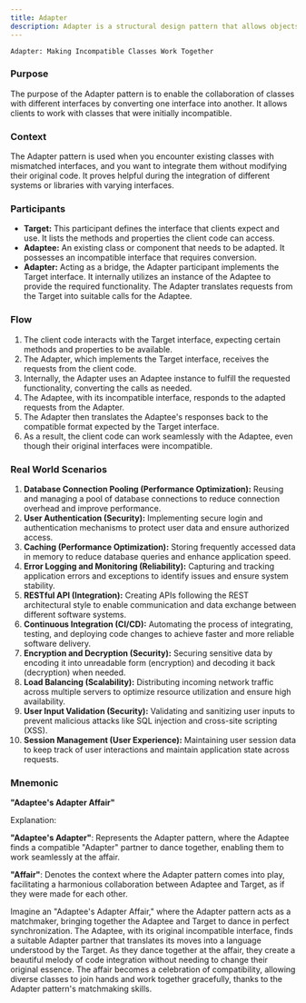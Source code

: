 ```yaml
---
title: Adapter
description: Adapter is a structural design pattern that allows objects with incompatible interfaces to collaborate.
---
```


`Adapter: Making Incompatible Classes Work Together`

### Purpose


The purpose of the Adapter pattern is to enable the collaboration of classes with different interfaces by converting one interface into another. It allows clients to work with classes that were initially incompatible.

### Context


The Adapter pattern is used when you encounter existing classes with mismatched interfaces, and you want to integrate them without modifying their original code. It proves helpful during the integration of different systems or libraries with varying interfaces.

### Participants

- **Target:** This participant defines the interface that clients expect and use. It lists the methods and properties the client code can access.
- **Adaptee:** An existing class or component that needs to be adapted. It possesses an incompatible interface that requires conversion.
- **Adapter:** Acting as a bridge, the Adapter participant implements the Target interface. It internally utilizes an instance of the Adaptee to provide the required functionality. The Adapter translates requests from the Target into suitable calls for the Adaptee.

### Flow
1. The client code interacts with the Target interface, expecting certain methods and properties to be available.
2. The Adapter, which implements the Target interface, receives the requests from the client code.
3. Internally, the Adapter uses an Adaptee instance to fulfill the requested functionality, converting the calls as needed.
4. The Adaptee, with its incompatible interface, responds to the adapted requests from the Adapter.
5. The Adapter then translates the Adaptee's responses back to the compatible format expected by the Target interface.
6. As a result, the client code can work seamlessly with the Adaptee, even though their original interfaces were incompatible.

### Real World Scenarios

1. **Database Connection Pooling (Performance Optimization):** Reusing and managing a pool of database connections to reduce connection overhead and improve performance.
2. **User Authentication (Security):** Implementing secure login and authentication mechanisms to protect user data and ensure authorized access.
3. **Caching (Performance Optimization):** Storing frequently accessed data in memory to reduce database queries and enhance application speed.
4. **Error Logging and Monitoring (Reliability):** Capturing and tracking application errors and exceptions to identify issues and ensure system stability.
5. **RESTful API (Integration):** Creating APIs following the REST architectural style to enable communication and data exchange between different software systems.
6. **Continuous Integration (CI/CD):** Automating the process of integrating, testing, and deploying code changes to achieve faster and more reliable software delivery.
7. **Encryption and Decryption (Security):** Securing sensitive data by encoding it into unreadable form (encryption) and decoding it back (decryption) when needed.
8. **Load Balancing (Scalability):** Distributing incoming network traffic across multiple servers to optimize resource utilization and ensure high availability.
9. **User Input Validation (Security):** Validating and sanitizing user inputs to prevent malicious attacks like SQL injection and cross-site scripting (XSS).
10. **Session Management (User Experience):** Maintaining user session data to keep track of user interactions and maintain application state across requests.

### Mnemonic

**"Adaptee's Adapter Affair"**

Explanation:

**"Adaptee's Adapter"**: Represents the Adapter pattern, where the Adaptee finds a compatible "Adapter" partner to dance together, enabling them to work seamlessly at the affair.

**"Affair"**: Denotes the context where the Adapter pattern comes into play, facilitating a harmonious collaboration between Adaptee and Target, as if they were made for each other.

Imagine an "Adaptee's Adapter Affair," where the Adapter pattern acts as a matchmaker, bringing together the Adaptee and Target to dance in perfect synchronization. The Adaptee, with its original incompatible interface, finds a suitable Adapter partner that translates its moves into a language understood by the Target. As they dance together at the affair, they create a beautiful melody of code integration without needing to change their original essence. The affair becomes a celebration of compatibility, allowing diverse classes to join hands and work together gracefully, thanks to the Adapter pattern's matchmaking skills.
